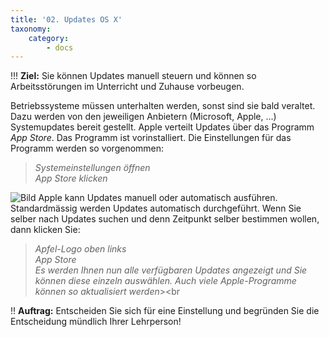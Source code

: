 ```yaml
---
title: '02. Updates OS X'
taxonomy:
    category:
        - docs
---
```


!!! **Ziel:** Sie können Updates manuell steuern und können so Arbeitsstörungen im Unterricht und Zuhause vorbeugen.<br>

Betriebssysteme müssen unterhalten werden, sonst sind sie bald veraltet. Dazu werden von den jeweiligen Anbietern (Microsoft, Apple, ...) Systemupdates bereit gestellt.
Apple verteilt Updates über das Programm *App Store*. Das Programm ist vorinstalliert. Die Einstellungen für das Programm werden so vorgenommen:<br>

>*Systemeinstellungen öffnen*<br>
>*App Store klicken*<br>

![Bild](http://tacamo.ch/byod/resources/71.jpg)
Apple kann Updates manuell oder automatisch ausführen. Standardmässig werden Updates automatisch durchgeführt. Wenn Sie selber nach Updates suchen und denn Zeitpunkt selber bestimmen wollen, dann klicken Sie:<br>

>*Apfel-Logo oben links*<br>
>*App Store*<br>
>*Es werden Ihnen nun alle verfügbaren Updates angezeigt und Sie können diese einzeln auswählen. Auch viele Apple-Programme können so aktualisiert werden*><br

!! **Auftrag:** Entscheiden Sie sich für eine Einstellung und begründen Sie die Entscheidung mündlich Ihrer Lehrperson!

